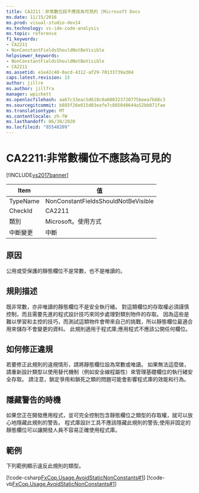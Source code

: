 ```yaml
---
title: CA2211：非常數位段不應該為可見的 |Microsoft Docs
ms.date: 11/15/2016
ms.prod: visual-studio-dev14
ms.technology: vs-ide-code-analysis
ms.topic: reference
f1_keywords:
- CA2211
- NonConstantFieldsShouldNotBeVisible
helpviewer_keywords:
- NonConstantFieldsShouldNotBeVisible
- CA2211
ms.assetid: e1e42c40-0acd-4312-af29-70133739a304
caps.latest.revision: 15
author: jillre
ms.author: jillfra
manager: wpickett
ms.openlocfilehash: aa67c33eac5d618c0a080323720775beea7b68c3
ms.sourcegitcommit: b885f26e015d03eafe7c885040644a52bb071fae
ms.translationtype: MT
ms.contentlocale: zh-TW
ms.lasthandoff: 06/30/2020
ms.locfileid: "85548209"
---
```

# <a name="ca2211-non-constant-fields-should-not-be-visible"></a>CA2211:非常數欄位不應該為可見的
[!INCLUDE[vs2017banner](../includes/vs2017banner.md)]

|Item|值|
|-|-|
|TypeName|NonConstantFieldsShouldNotBeVisible|
|CheckId|CA2211|
|類別|Microsoft。使用方式|
|中斷變更|中斷|

## <a name="cause"></a>原因
 公用或受保護的靜態欄位不是常數，也不是唯讀的。

## <a name="rule-description"></a>規則描述
 既非常數，亦非唯讀的靜態欄位不是安全執行緒。 對這類欄位的存取權必須謹慎控制，而且需要先進的程式設計技巧來同步處理對類別物件的存取。 因為這些是難以學習和主控的技巧，而測試這類物件會帶來自己的挑戰，所以靜態欄位最適合用來儲存不會變更的資料。 此規則適用于程式庫;應用程式不應該公開任何欄位。

## <a name="how-to-fix-violations"></a>如何修正違規
 若要修正此規則的違規情形，請將靜態欄位設為常數或唯讀。 如果無法這麼做，請重新設計類型以使用替代機制（例如安全線程屬性）來管理基礎欄位的執行緒安全存取。 請注意，鎖定爭用和鎖死之類的問題可能會影響程式庫的效能和行為。

## <a name="when-to-suppress-warnings"></a>隱藏警告的時機
 如果您正在開發應用程式，並可完全控制包含靜態欄位之類型的存取權，就可以放心地隱藏此規則的警告。 程式庫設計工具不應該隱藏此規則的警告;使用非固定的靜態欄位可以讓開發人員不容易正確使用程式庫。

## <a name="example"></a>範例
 下列範例顯示違反此規則的類型。

 [!code-csharp[FxCop.Usage.AvoidStaticNonConstants#1](../snippets/csharp/VS_Snippets_CodeAnalysis/FxCop.Usage.AvoidStaticNonConstants/cs/FxCop.Usage.AvoidStaticNonConstants.cs#1)]
 [!code-vb[FxCop.Usage.AvoidStaticNonConstants#1](../snippets/visualbasic/VS_Snippets_CodeAnalysis/FxCop.Usage.AvoidStaticNonConstants/vb/FxCop.Usage.AvoidStaticNonConstants.vb#1)]
